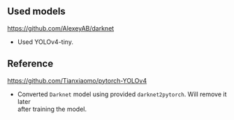## Used models

https://github.com/AlexeyAB/darknet
- Used YOLOv4-tiny.

## Reference

https://github.com/Tianxiaomo/pytorch-YOLOv4
- Converted `Darknet` model using provided `darknet2pytorch`. Will remove it later \
after training the model.